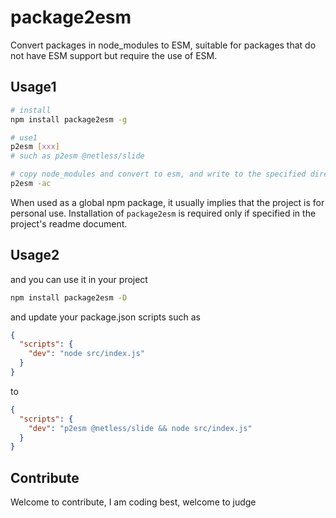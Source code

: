 # package2esm

Convert packages in node_modules to ESM, suitable for packages that do not have ESM support but require the use of ESM.

## Usage1


```bash
# install
npm install package2esm -g

# use1
p2esm [xxx] 
# such as p2esm @netless/slide

# copy node_modules and convert to esm, and write to the specified directory, default is ./esm
p2esm -ac
```
When used as a global npm package, it usually implies that the project is for personal use. Installation of `package2esm` is required only if specified in the project's readme document.

## Usage2
and you can use it in your project
```bash
npm install package2esm -D
```

and update your package.json scripts such as
```json
{
  "scripts": {
    "dev": "node src/index.js"
  }
}
```
to
```json
{
  "scripts": {
    "dev": "p2esm @netless/slide && node src/index.js"
  }
}
```

## Contribute
Welcome to contribute, I am coding best, welcome to judge